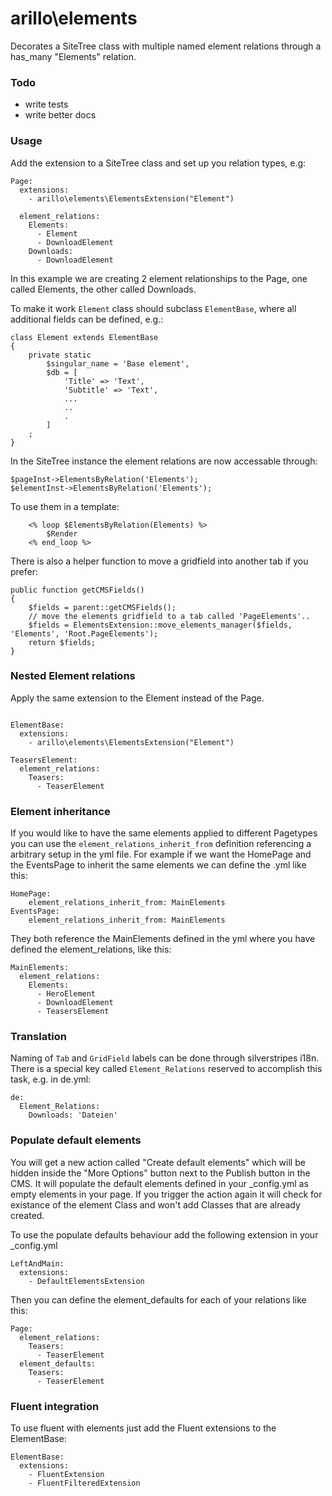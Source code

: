 # arillo\elements

Decorates a SiteTree class with multiple named element relations through a has_many "Elements" relation.

### Todo
+ write tests
+ write better docs

### Usage
Add the extension to a SiteTree class and set up you relation types, e.g:

```
Page:
  extensions:
    - arillo\elements\ElementsExtension("Element")

  element_relations:
    Elements:
      - Element
      - DownloadElement
    Downloads:
      - DownloadElement
```

In this example we are creating 2 element relationships to the Page, one called Elements, the other called Downloads.

To make it work `Element` class should subclass `ElementBase`, where all additional fields can be defined, e.g.:

```
class Element extends ElementBase
{
    private static
        $singular_name = 'Base element',
        $db = [
            'Title' => 'Text',
            'Subtitle' => 'Text',
            ...
            ..
            .
        ]
    ;
}
```


In the SiteTree instance the element relations are now accessable through:

```
$pageInst->ElementsByRelation('Elements');
$elementInst->ElementsByRelation('Elements');
```

To use them in a template:
```
	<% loop $ElementsByRelation(Elements) %>
		$Render
	<% end_loop %>
```

There is also a helper function to move a gridfield into another tab if you prefer:

```
public function getCMSFields()
{
    $fields = parent::getCMSFields();
    // move the elements gridfield to a tab called 'PageElements'..
    $fields = ElementsExtension::move_elements_manager($fields, 'Elements', 'Root.PageElements');
    return $fields;
}
```

### Nested Element relations
Apply the same extension to the Element instead of the Page.

```

ElementBase:
  extensions:
    - arillo\elements\ElementsExtension("Element")

TeasersElement:
  element_relations:
    Teasers:
      - TeaserElement
```

### Element inheritance
If you would like to have the same elements applied to different Pagetypes you can use the ```element_relations_inherit_from``` definition referencing a arbitrary setup in the yml file. For example if we want the HomePage and the EventsPage to inherit the same elements we can define the .yml like this:

```
HomePage:
	element_relations_inherit_from: MainElements
EventsPage:
	element_relations_inherit_from: MainElements
```

They both reference the MainElements defined in the yml where you have defined the element_relations, like this:

```
MainElements:
  element_relations:
    Elements:
      - HeroElement
      - DownloadElement
      - TeasersElement
```

### Translation
Naming of `Tab` and `GridField` labels can be done through silverstripes i18n.
There is a special key called `Element_Relations` reserved to accomplish this task, e.g. in de.yml:

```
de:
  Element_Relations:
    Downloads: 'Dateien'
```

### Populate default elements
You will get a new action called "Create default elements" which will be hidden inside the "More Options" button next to the Publish button in the CMS.
It will populate the default elements defined in your _config.yml as empty elements in your page. If you trigger the action again it will check for existance of the element Class and won't add Classes that are already created.

To use the populate defaults behaviour add the following extension in your _config.yml

```
LeftAndMain:
  extensions:
    - DefaultElementsExtension
```

Then you can define the element_defaults for each of your relations like this:

```
Page:
  element_relations:
    Teasers:
      - TeaserElement
  element_defaults:
    Teasers:
      - TeaserElement
```


### Fluent integration
To use fluent with elements just add the Fluent extensions to the ElementBase:

```
ElementBase:
  extensions:
    - FluentExtension
    - FluentFilteredExtension
```
